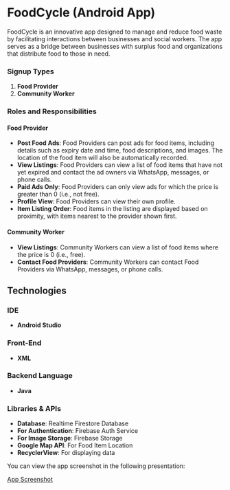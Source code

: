 # FoodCycle (Android App)
FoodCycle is an innovative app designed to manage and reduce food waste by facilitating interactions between businesses and social workers. The app serves as a bridge between businesses with surplus food and organizations that distribute food to those in need.


### Signup Types

1. **Food Provider**
2. **Community Worker**

### Roles and Responsibilities

#### Food Provider
- **Post Food Ads**: Food Providers can post ads for food items, including details such as expiry date and time, food descriptions, and images. The location of the food item will also be automatically recorded.
- **View Listings**: Food Providers can view a list of food items that have not yet expired and contact the ad owners via WhatsApp, messages, or phone calls.
- **Paid Ads Only**: Food Providers can only view ads for which the price is greater than 0 (i.e., not free).
- **Profile View**: Food Providers can view their own profile.
- **Item Listing Order**: Food items in the listing are displayed based on proximity, with items nearest to the provider shown first.

#### Community Worker
- **View Listings**: Community Workers can view a list of food items where the price is 0 (i.e., free).
- **Contact Food Providers**: Community Workers can contact Food Providers via WhatsApp, messages, or phone calls.

## Technologies

### IDE
- **Android Studio**

### Front-End
- **XML**

### Backend Language
- **Java**

### Libraries & APIs
- **Database**: Realtime Firestore Database
- **For Authentication**: Firebase Auth Service
- **For Image Storage**: Firebase Storage
- **Google Map API**: For Food Item Location
- **RecyclerView**: For displaying data

You can view the app screenshot in the following presentation:

[App Screenshot](https://docs.google.com/presentation/d/1DCOk4NBQwQczvrs6lhEGDHQ0wHgumltA/edit#slide=id.p1)



